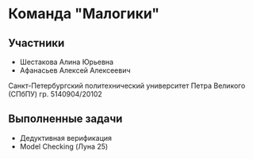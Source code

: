 # Команда "Малогики"

## Участники 
- Шестакова Алина Юрьевна
- Афанасьев Алексей Алексеевич

Санкт-Петербургский политехнический университет Петра Великого (СПбПУ)
гр. 5140904/20102

## Выполненные задачи
- Дедуктивная верификация
- Model Checking (Луна 25)